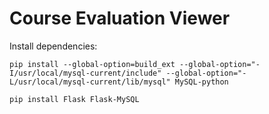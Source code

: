 Course Evaluation Viewer
============

Install dependencies:

	pip install --global-option=build_ext --global-option="-I/usr/local/mysql-current/include" --global-option="-L/usr/local/mysql-current/lib/mysql" MySQL-python
	
	pip install Flask Flask-MySQL
